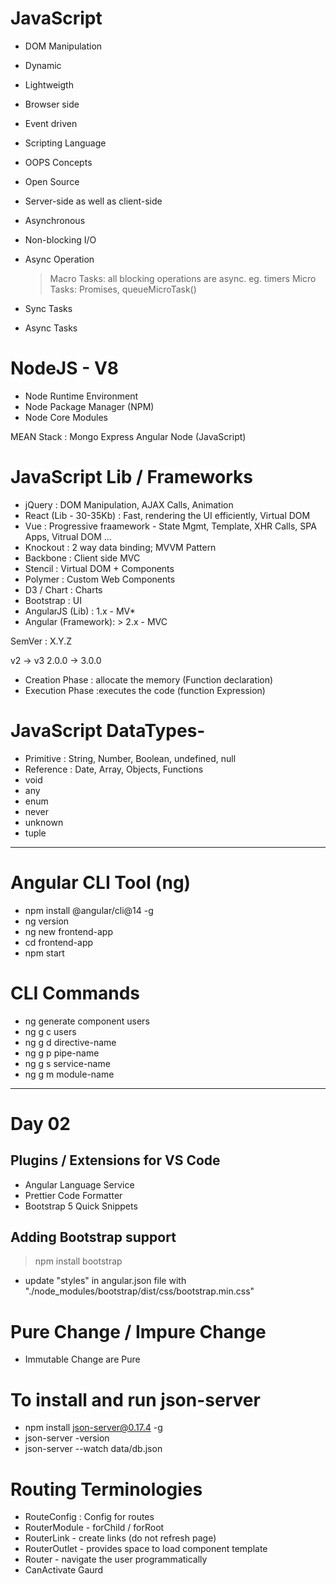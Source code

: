 # JavaScript

- DOM Manipulation
- Dynamic
- Lightweigth
- Browser side
- Event driven
- Scripting Language
- OOPS Concepts
- Open Source
- Server-side as well as client-side
- Asynchronous
- Non-blocking I/O

- Async Operation

  > Macro Tasks: all blocking operations are async. eg. timers
  > Micro Tasks: Promises, queueMicroTask()

- Sync Tasks
- Async Tasks

# NodeJS - V8

- Node Runtime Environment
- Node Package Manager (NPM)
- Node Core Modules

MEAN Stack : Mongo Express Angular Node (JavaScript)

# JavaScript Lib / Frameworks

- jQuery : DOM Manipulation, AJAX Calls, Animation
- React (Lib - 30-35Kb) : Fast, rendering the UI efficiently, Virtual DOM
- Vue : Progressive fraamework - State Mgmt, Template, XHR Calls, SPA Apps, Vitrual DOM ...
- Knockout : 2 way data binding; MVVM Pattern
- Backbone : Client side MVC
- Stencil : Virtual DOM + Components
- Polymer : Custom Web Components
- D3 / Chart : Charts
- Bootstrap : UI
- AngularJS (Lib) : 1.x - MV\*
- Angular (Framework): > 2.x - MVC

SemVer : X.Y.Z

v2 -> v3
2.0.0 -> 3.0.0

- Creation Phase : allocate the memory (Function declaration)
- Execution Phase :executes the code (function Expression)

# JavaScript DataTypes-

- Primitive : String, Number, Boolean, undefined, null
- Reference : Date, Array, Objects, Functions
- void
- any
- enum
- never
- unknown
- tuple

---

# Angular CLI Tool (ng)

- npm install @angular/cli@14 -g
- ng version
- ng new frontend-app
- cd frontend-app
- npm start

# CLI Commands

- ng generate component users
- ng g c users
- ng g d directive-name
- ng g p pipe-name
- ng g s service-name
- ng g m module-name

---

# Day 02

## Plugins / Extensions for VS Code

- Angular Language Service
- Prettier Code Formatter
- Bootstrap 5 Quick Snippets

## Adding Bootstrap support

> npm install bootstrap

- update "styles" in angular.json file with "./node_modules/bootstrap/dist/css/bootstrap.min.css"

# Pure Change / Impure Change

- Immutable Change are Pure

# To install and run json-server

- npm install json-server@0.17.4 -g
- json-server -version
- json-server --watch data/db.json

# Routing Terminologies

- RouteConfig : Config for routes
- RouterModule - forChild / forRoot
- RouterLink - create links (do not refresh page)
- RouterOutlet - provides space to load component template
- Router - navigate the user programmatically
- CanActivate Gaurd

